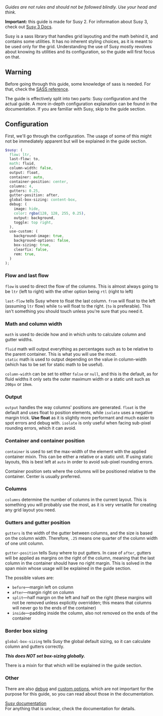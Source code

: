 *Guides are not rules and should not be followed blindly. Use your head and think.*

**Important:** this guide is made for Susy 2. For information about Susy 3, check out [Susy 3 Docs](http://oddbird.net/susy/docs/).

Susy is a sass library that handles grid layouting and the math behind it, and contains some utilities. It has no inherent styling choices, as it is meant to be used only for the grid. Understanding the use of Susy mostly revolves about knowing its utilities and its configuration, so the guide will first focus on that.

## Warning

Before going through this guide, some knowledge of sass is needed. For that, check the [SASS reference](http://sass-lang.com/documentation/file.SASS_REFERENCE.html).

The guide is effectively split into two parts: Susy configuration and the actual guide. A more in-depth configuration explanation can be found in the documentation. If you are familiar with Susy, skip to the guide section.

## Configuration

First, we'll go through the configuration. The usage of some of this might not be immediately apparent but will be explained in the guide section.

```scss
$susy: (
  flow: ltr,
  last-flow: to,
  math: fluid,
  column-width: false,
  output: float,
  container: auto,
  container-position: center,
  columns: 4,
  gutters: 0.25,
  gutter-position: after,
  global-box-sizing: content-box,
  debug: (
    image: hide,
    color: rgba(128, 128, 255, 0.25),
    output: background,
    toggle: top right,
  ),
  use-custom: (
    background-image: true,
    background-options: false,
    box-sizing: true,
    clearfix: false,
    rem: true,
  )
);
```

### Flow and last flow
`flow` is used to direct the flow of the columns. This is almost always going to be `ltr` (left to right) with the other option being `rtl` (right to left)

`last-flow` tells Susy where to float the last column. `from` will float to the left (assuming `ltr` flow) while `to` will float to the right. (`to` is preferable). This isn't something you should touch unless you're sure that you need it.

### Math and column width
`math` is used to decide how and in which units to calculate column and gutter widths.

`fluid` math will output everything as percentages such as to be relative to the parent container. This is what you will use the most.  
`static` math is used to output depending on the value in column-width (which has to be set for static math to be useful).

`column-width` can be set to either `false` or `null`, and this is the default, as for fluid widths it only sets the outer maximum width or a static unit such as `200px` or `10em`.

### Output
`output` handles the way columns' positions are generated. `float` is the default and uses float to position elements, while `isolate` uses a negative margin trick.
**Use float** as it is slightly more performant and much easier to spot errors and debug with. `isolate` is only useful when facing sub-pixel rounding errors, which it can avoid.

### Container and container position
`container` is used to set the max-width of the element with the applied container mixin. This can be either a relative or a static unit. If using static layouts, this is best left at `auto` in order to avoid sub-pixel rounding errors.

Container position sets where the columns will be positioned relative to the container. Center is usually preferred.

### Columns
`columns` determine the number of columns in the current layout. This is something you will probably use the most, as it is very versatile for creating any grid layout you need.

### Gutters and gutter position
`gutters` is the width of the gutter between columns, and the size is based on the column width. Therefore, `.25` means one quarter of the column width of one unit column.

`gutter-position` tells Susy where to put gutters. In case of `after`, gutters will be applied as margins on the right of the column, meaning that the last column in the container should have no right margin. This is solved in the span mixin whose usage will be explained in the guide section.

The possible values are:

 * `before`—margin left on column
 * `after`—margin right on column
 * `split`—half margin on the left and half on the right (these margins will not be removed unless explicitly overridden; this means that columns will never go to the ends of the container)
 * `inside`—padding inside the column, also not removed on the ends of the container

### Border box sizing
`global-box-sizing` tells Susy the global default sizing, so it can calculate column and gutters correctly.

_**This does NOT set box-sizing globally.**_

There is a mixin for that which will be explained in the guide section.

### Other
There are also [debug](http://susy.readthedocs.io/settings/#debug) and [custom options](http://susy.readthedocs.io/settings/#custom-support), which are not important for the purpose for this guide, so you can read about those in the documentation.

[Susy documentation](http://susy.readthedocs.io/)  
For anything that is unclear, check the documentation for details.
